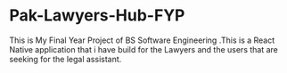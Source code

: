 # Pak-Lawyers-Hub-FYP
This is My Final Year Project of BS Software Engineering .This is a React  Native application that i have build for the Lawyers and the users that are seeking for the legal assistant. 
